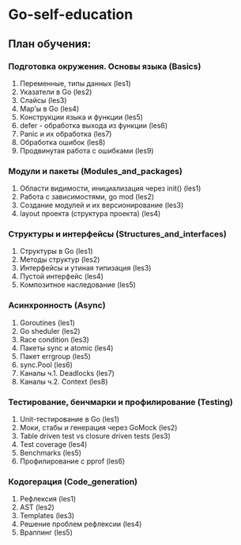 # Go-self-education
## План обучения:
### Подготовка окружения. Основы языка (Basics)
1. Переменные, типы данных (les1) 
2. Указатели в Go (les2)  
3. Слайсы (les3)  
4. Map’ы в Go (les4)  
5. Конструкции языка и функции (les5) 
6. defer - обработка выхода из функции (les6)  
7. Panic и их обработка (les7)  
8. Обработка ошибок (les8)  
9. Продвинутая работа с ошибками (les9)  
### Модули и пакеты (Modules_and_packages)
1. Области видимости, инициализация через init() (les1) 
2. Работа с зависимостями, go mod (les2) 
3. Создание модулей и их версионирование (les3) 
4. layout проекта (структура проекта) (les4)
### Структуры и интерфейсы (Structures_and_interfaces)
1. Структуры в Go (les1) 
2. Методы структур (les2) 
3. Интерфейсы и утиная типизация (les3) 
4. Пустой интерфейс (les4)
5. Композитное наследование (les5) 
### Асинхронность (Async)
1. Goroutines (les1) 
2. Go sheduler (les2) 
3. Race condition (les3) 
4. Пакеты sync и atomic (les4)
5. Пакет errgroup (les5) 
6. sync.Pool (les6) 
7. Каналы ч.1. Deadlocks (les7) 
8. Каналы ч.2. Context (les8) 
### Тестирование, бенчмарки и профилирование (Testing) 
1. Unit-тестирование в Go (les1) 
2. Моки, стабы и генерация через GoMock (les2) 
3. Table driven test vs closure driven tests (les3) 
4. Test coverage (les4) 
5. Benchmarks (les5) 
6. Профилирование с pprof (les6) 
### Кодогерация (Code_generation)
1. Рефлексия (les1) 
2. AST (les2) 
3. Templates (les3) 
4. Решение проблем рефлексии (les4) 
5. Враппинг (les5) 
